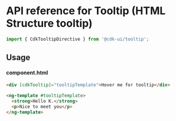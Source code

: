 # API reference for Tooltip (HTML Structure tooltip)

```ts
import { CdkTooltipDirective } from '@cdk-ui/tooltip';
```

## Usage

#### component.html

```html
<div [cdkTooltip]="tooltipTemplate">Hover me for tooltip</div>

<ng-template #tooltipTemplate>
  <strong>Hello K.</strong>
  <p>Nice to meet you</p>
</ng-template>
```
